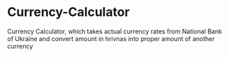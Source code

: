 # Currency-Calculator
Currency Calculator, which takes actual currency rates from National Bank of Ukraine and convert amount in hrivnas into proper amount of another currency  
